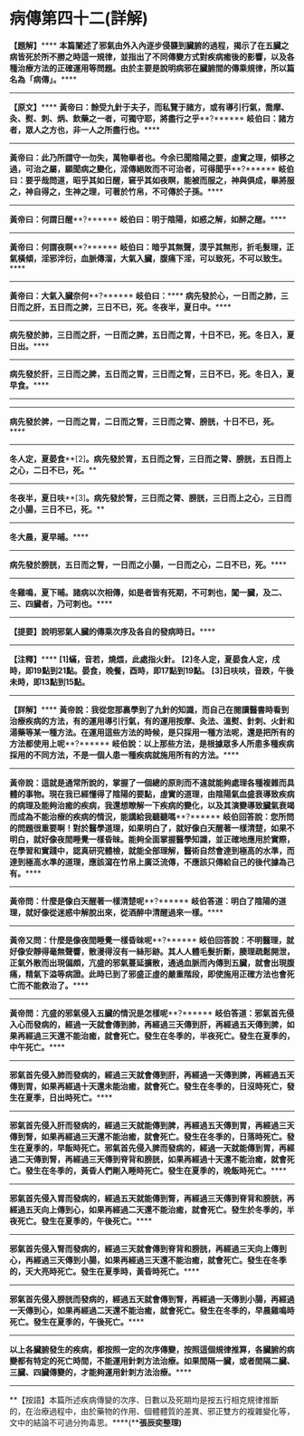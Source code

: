 # 病傳第四十二(詳解)




**【題解】******
**本篇闡述了邪氣由外入內逐步侵襲到臟腑的過程，揭示了在五臟之病皆死於所不勝之時這一規律，並指出了不同傳變方式對疾病癒後的影響，以及各種治療方法的正確運用等問題。由於主要是說明病邪在臟腑間的傳乘規律，所以篇名為「病傳」。******
****
**【原文】******
**黃帝曰：餘受九針于夫子，而私覽于諸方，或有導引行氣，喬摩、灸、熨、刺、炳、飲藥之一者，可獨守耶，將盡行之乎****?******
**岐伯曰：諸方者，眾人之方也，非一人之所盡行也。******
****
**黃帝曰：此乃所謂守一勿失，萬物畢者也。今余已聞陰陽之要，虛實之理，傾移之過，可治之屬，願聞病之變化，淫傳絕敗而不可治者，可得聞乎****?******
**岐伯曰：要乎哉問道，昭乎其如日醒，窘乎其如夜瞑，能被而服之，神與俱成，畢將服之，神自得之，生神之理，可著於竹帛，不可傳於子孫。******
****
**黃帝曰：何謂日醒****?******
**岐伯曰：明于陰陽，如惑之解，如醉之醒。******
****
**黃帝曰：何謂夜瞑****?******
**岐伯曰：暗乎其無聲，漠乎其無形，折毛髮理，正氣橫傾，淫邪泮衍，血脈傳溜，大氣入臟，腹痛下淫，可以致死，不可以致生。******
****
**黃帝曰：大氣入臟奈何****?******
**岐伯曰：******
**病先發於心，一日而之肺，三日而之肝，五日而之脾，三日不已，死。冬夜半，夏日中。******
****
**病先發於肺，三日而之肝，一日而之脾，五日而之胃，十日不已，死。冬日入，夏日出。******
****
**病先發於肝，三日而之脾，五日而之胃，三日而之腎，三日不已，死。冬日入，夏早食。******
****
****
**病先發於脾，一日而之胃，二日而之腎，三日而之膂、膀胱，十日不已，死。******
****
**冬人定，夏晏食****[2]****。病先發於胃，五日而之腎，三日而之膂、膀胱，五日而上之心，二日不已，死。******
****
**冬夜半，夏日呋****[3]****。病先發於腎，三日而之膂、膀胱，三日而上之心，三日而之小腸，三日不已，死。******
****
**冬大晨，夏早晡。******
****
**病先發於膀胱，五日而之腎，一日而之小腸，一日而之心，二日不已，死。******
****
**冬雞鳴，夏下晡。諸病以次相傳，如是者皆有死期，不可刺也，闖一臟，及二、三、四臟者，乃可刺也。******
****
**【提要】說明邪氣人臟的傳乘次序及各自的發病時日。******
****
**【注釋】******
**[1]****蟎，音若，燒煨，此處指火針。******
**[2]****冬人定，夏晏食人定，戌時，即****19****點到****21****點。晏食，晚餐，酉時，即****17****點到****19****點。******
**[3]****日呋呋，音跌，午後未時，即****13****點到****15****點。******
****
**【詳解】******
**黃帝說：我從您那裏學到了九針的知識，而自己在閱讀醫書時看到治療疾病的方法，有的運用導引行氣，有的運用按摩、灸法、溫熨、針刺、火針和湯藥等某一種方法。在運用這些方法的時候，是只採用一種方法呢，還是把所有的方法都使用上呢****?******
**岐伯說：以上那些方法，是根據眾多人所患多種疾病採用的不同方法，不是一個人患一種疾病就施用所有的方法。******
****
**黃帝說：這就是通常所說的，掌握了一個總的原則而不違就能夠處理各種複雜而具體的事物。現在我已經懂得了陰陽的要點，虛實的道理，由陰陽氣血盛衰導致疾病的病理及能夠治癒的疾病，我還想瞭解一下疾病的變化，以及其演變導致臟氣衰竭而成為不能治療的疾病的情況，能講給我聽聽嗎****?******
**岐伯回答說：您所問的問題很重要啊！對於醫學道理，如果明白了，就好像白天醒著一樣清楚，如果不明白，就好像夜間睡覺一樣昏昧。能夠全面掌握醫學知識，並正確地應用於實際，在學習和實踐中，認真研究體檢，就能全部理解，醫術自然會達到極高的水準，而達到極高水準的道理，應該瀉在竹帛上廣泛流傳，不應該只傳給自己的後代據為己有。******
****
**黃帝問：什麼是像白天醒著一樣清楚呢****?******
**岐伯答道：明白了陰陽的道理，就好像從迷惑中解脫出來，從酒醉中清醒過來一樣。******
****
**黃帝又問：什麼是像夜間睡覺一樣昏昧呢****?******
**岐伯回答說：不明醫理，就好像安靜得毫無聲響，散漫得沒有一絲形跡。其人人體毛髮折斷，腠理疏鬆開泄，正氣外散而出現偏頗，亢盛的邪氣蔓延擴散，通過血脈而內傳到五臟，就會出現腹痛，精氣下溢等病證。此時已到了邪盛正虛的嚴重階段，即使施用正確方法也會死亡而不能救治了。******
****
**黃帝問：亢盛的邪氣侵入五臟的情況是怎樣呢****?******
**岐伯答道：邪氣首先侵入心而發病的，經過一天就會傳到肺，再經過三天傳到肝，再經過五天傳到脾，如果再經過三天還不能治癒，就會死亡。發生在冬季的，半夜死亡。發生在夏季的，中午死亡。******
****
**邪氣首先侵入肺而發病的，經過三天就會傳到肝，再經過一天傳到脾，再經過五天傳到胃，如果再經過十天還未能治癒，就會死亡。發生在冬季的，日沒時死亡，發生在夏季，日出時死亡。******
****
**邪氣首先侵入肝而發病的，經過三天就能傳到脾，再經過五天傳到胃，再經過三天傳到腎，如果再經過三天還不能治癒，就會死亡。發生在冬季的，日落時死亡。發生在夏季的，早飯時死亡。邪氣首先侵入脾而發病的，經過一天就能傳到胃，再經過二天傳到腎，再經過三天傳到脊背和膀胱，如果再經過十天還不能治癒，就會死亡。發生在冬季的，黃昏人們剛入睡時死亡。發生在夏季的，晚飯時死亡。******
****
**邪氣首先侵入胃而發病的，經過五天就能傳到腎，再經過三天傳到脊背和膀胱，再經過五天向上傳到心，如果再經過二天還不能治癒，就會死亡。發生於冬季的，半夜死亡。發生在夏季的，午後死亡。******
****
**邪氣首先侵入腎而發病的，經過三天就會傳到脊背和膀胱，再經過三天向上傳到心，再經過三天傳到小腸，如果再經過三天還不能治癒，就會死亡。發生在冬季的，天大亮時死亡。發生在夏季時，黃昏時死亡。******
****
**邪氣首先侵入膀胱而發病的，經過五天就會傳到腎，再經過一天傳到小腸，再經過一天傳到心，如果再經過二天還不能治癒，就會死亡。發生在冬季的，早晨雞鳴時死亡。發生在夏季的，午後死亡。******
****
**以上各臟腑發生的疾病，都按照一定的次序傳變，按照這個規律推算，各臟腑的病變都有特定的死亡時間，不能運用針刺方法治療。如果間隔一臟，或者間隔二臟、三臟、四臟傳變的，才能夠運用針刺方法治療。******
****
**【按語】本篇所述疾病傳變的次序、日數以及死期均是按五行相克規律推斷的，在治療過程中，由於藥物的作用、個體體質的差異、邪正雙方的複雜變化等，文中的結論不可過分拘毒恩。****(****張辰奕整理)**


